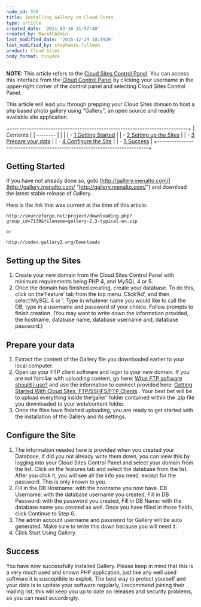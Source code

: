 ```yaml
---
node_id: 550
title: Installing Gallery on Cloud Sites
type: article
created_date: '2011-03-16 21:57:40'
created_by: RackKCAdmin
last_modified_date: '2015-12-29 18:4939'
last_modified_by: stephanie.fillmon
product: Cloud Sites
body_format: tinymce
---
```


**NOTE:** This article refers to the [Cloud Sites Control
Panel](https://manage.rackspacecloud.com/). You can access this
interface from the [Cloud Control Panel](https://mycloud.rackspace.com/)
by clicking your username in the upper-right corner of the control panel
and selecting Cloud Sites Control Panel.

This article will lead you through prepping your Cloud Sites domain to
host a php based photo gallery using "Gallery", an open source and
readily available site application.

+--------------------------------------------------------------------------+
| Contents                                                                 |
| --------                                                                 |
|                                                                          |
| -   [1 Getting Started](#Getting_Started)                                |
| -   [2 Setting up the Sites](#Setting_up_the_Sites)                      |
| -   [3 Prepare your data](#Prepare_your_data)                            |
| -   [4 Configure the Site](#Configure_the_Site)                          |
| -   [5 Success](#Success)                                                |
+--------------------------------------------------------------------------+

Getting Started
---------------

If you have not already done so, goto
[http://gallery.menalto.com/](http://gallery.menalto.com/ "http://gallery.menalto.com/")
and download the latest stable release of Gallery.

Here is the link that was current at the time of this article:

    http://sourceforge.net/project/downloading.php?group_id=7130&filename=gallery-2.3-typical-en.zip

    or 

    http://codex.gallery2.org/Downloads

Setting up the Sites
--------------------

1.  Create your new domain from the Cloud Sites Control Panel with
    minimum requirements being PHP 4, and MySQL 4 or 5. 
2.  Once the domain has finished creating, create your database. To do
    this, click on the&lsquo;Feature&rsquo; tab from the top menu. Click&lsquo;Ad&rsquo;,
    and then select&lsquo;MySQL 4 or &rsquo;. Type in whatever name you would like
    to call the DB, type in a username and password of your choice.
    Follow prompts to finish creation. (You may want to write down the
    information provided, the hostname, database name, database username
    and, database password.)

Prepare your data
-----------------

1.  Extract the content of the Gallery file you downloaded earlier to
    your local computer.
2.  Open up your FTP client software and login to your new domain. If
    you are not familiar with uploading content, go here: [What FTP
    software should I
    use?](http://www.rackspace.com/knowledge_center/article/getting-started-with-cloud-sites-ftpsshfsftp-clients "What FTP software should I use?")
    and use the information to connect provided here: [Getting Started
    With Cloud Sites, FTP/SSHFS/FTP
    Clients](http://www.rackspace.com/knowledge_center/article/getting-started-with-cloud-sites-ftpsshfsftp-clients)
    . Your best bet will be to upload everything inside the&lsquo;galler&rsquo;
    folder contained within the .zip file you downloaded to your
    web/content folder.
3.  Once the files have finished uploading, you are ready to get started
    with the installation of the Gallery and its settings.

Configure the Site
------------------

1.  The information needed here is provided when you created your
    Database, if did you not already write them down, you can view this
    by logging into your Cloud Sites Control Panel and select your
    domain from the list. Click on the features tab and select the
    database from the list. After you click it, you will see all the
    info you need, except for the password. This is only known to you.
2.  Fill in the DB Hostname: with the hostname you now have. DB
    Username: with the database username you created, Fill in DB
    Password: with the password you created, Fill in DB Name: with the
    database name you created as well. Once you have filled in those
    fields, click Continue to Step 6.
3.  The admin account username and password for Gallery will be auto
    generated. Make sure to write this down because you will need it. 
4.  Click Start Using Gallery.

Success
-------

You have now successfully installed Gallery. Please keep in mind that
this is a very much used and known PHP application, just like any well
used software it is susceptible to exploit. The best way to protect
yourself and your data is to update your software regularly, I recommend
joining their mailing list, this will keep you up to date on releases
and security problems, so you can react accordingly.

